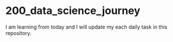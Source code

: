 # 200_data_science_journey
I am learning from today and I will update my each daily task in this repository.
